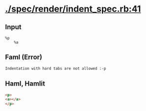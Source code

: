 # [./spec/render/indent_spec.rb:41](../../../spec/render/indent_spec.rb#L41)
## Input
```haml
%p
	%a

```

## Faml (Error)
```html
Indentation with hard tabs are not allowed :-p
```

## Haml, Hamlit
```html
<p>
<a></a>
</p>

```


